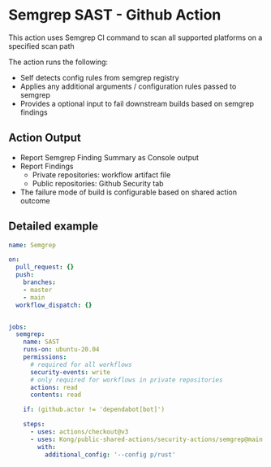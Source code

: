 # Semgrep SAST - Github Action

This action uses Semgrep CI command to scan all supported platforms on a specified scan path

The action runs the following:
- Self detects config rules from semgrep registry
- Applies any additional arguments / configuration rules passed to semgrep
- Provides a optional input to fail downstream builds based on semgrep findings

## Action Output
- Report Semgrep Finding Summary as Console output
- Report Findings 
  - Private repositories: workflow artifact file
  - Public repositories: Github Security tab 
- The failure mode of build is configurable based on shared action outcome
## Detailed example

```yaml
name: Semgrep

on:
  pull_request: {}
  push:
    branches: 
    - master
    - main
  workflow_dispatch: {}


jobs:
  semgrep:
    name: SAST
    runs-on: ubuntu-20.04
    permissions:
      # required for all workflows
      security-events: write
      # only required for workflows in private repositories
      actions: read
      contents: read

    if: (github.actor != 'dependabot[bot]')

    steps:
      - uses: actions/checkout@v3
      - uses: Kong/public-shared-actions/security-actions/semgrep@main
        with:
          additional_config: '--config p/rust'
            

```